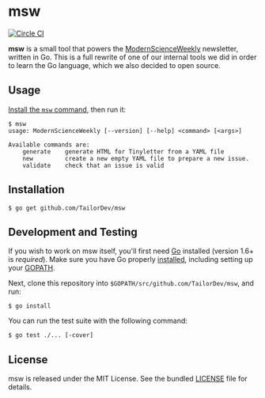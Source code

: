 msw
===

[![Circle CI](https://circleci.com/gh/TailorDev/msw.svg?style=svg)](https://circleci.com/gh/TailorDev/msw)

**msw** is a small tool that powers the
[ModernScienceWeekly](https://tinyletter.com/ModernScienceWeekly) newsletter,
written in Go. This is a full rewrite of one of our internal tools we did in
order to learn the Go language, which we also decided to open source.


## Usage

[Install the `msw` command](#installation), then run it:

    $ msw
    usage: ModernScienceWeekly [--version] [--help] <command> [<args>]

    Available commands are:
        generate    generate HTML for Tinyletter from a YAML file
        new         create a new empty YAML file to prepare a new issue.
        validate    check that an issue is valid


## Installation

    $ go get github.com/TailorDev/msw


## Development and Testing

If you wish to work on msw itself, you'll first need [Go](https://golang.org)
installed (version 1.6+ is _required_). Make sure you have Go properly
[installed](https://golang.org/doc/install), including setting up your
[GOPATH](https://golang.org/doc/code.html#GOPATH).

Next, clone this repository into `$GOPATH/src/github.com/TailorDev/msw`, and
run:

    $ go install

You can run the test suite with the following command:

    $ go test ./... [-cover]


## License

msw is released under the MIT License. See the bundled [LICENSE](LICENSE.md)
file for details.
